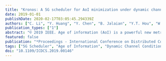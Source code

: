 ```yaml
---
title: "Kronos: A 5G scheduler for AoI minimization under dynamic channel conditions"
date: 2019-01-01
publishDate: 2020-02-17T03:05:45.294339Z
authors: ["C. Li", "Y. Huang", "Y. Chen", "B. Jalaian", "Y.T. Hou", "W. Lou"]
publication_types: ["1"]
abstract: "© 2019 IEEE. Age of information (AoI) is a powerful new metric to quantify the freshness of information and has gained increasing popularity in IoT applications. Existing models on AoI remain primitive and do not consider state-of-the-art transmission technologies such as 5G. They also fail to consider the impact of dynamic channel conditions. In this paper, we present Kronos, a 5G-compliant AoI scheduling algorithm that can cope with highly dynamic channel conditions. Kronos is capable of performing RB allocation and selecting MCS for each source node based on channel conditions, with the objective of minimizing long-term AoI. To meet the stringent real-time requirement for 5G, we propose a GPU-based implementation of Kronos on low-cost offthe-shelf GPUs. Through simulations and experiments, we show that Kronos can find near-optimal AoI scheduling solutions in sub-millisecond time scale. To the best of our knowledge, this is the first 5G-compliant real-time AoI scheduler that can cope with dynamic channel conditions."
featured: false
publication: "*Proceedings - International Conference on Distributed Computing Systems*"
tags: ["5G Scheduler", "Age of Information", "Dynamic Channel Conditions"]
doi: "10.1109/ICDCS.2019.00146"
---
```


